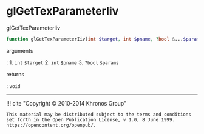 # glGetTexParameterIiv
glGetTexParameterIiv

```php
function glGetTexParameterIiv(int $target, int $pname, ?bool &...$params) : void
```

arguments

:    1. `int` `$target` 
    2. `int` `$pname` 
    3. `?bool` `$params` 

returns

:    `void` 

---
     

!!! cite "Copyright © 2010-2014 Khronos Group"

    This material may be distributed subject to the terms and conditions set forth in the Open Publication License, v 1.0, 8 June 1999. https://opencontent.org/openpub/.